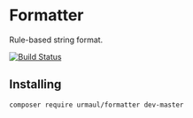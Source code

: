 # Formatter

Rule-based string format.

[![Build Status](https://travis-ci.org/urmaul/url.svg)](https://travis-ci.org/urmaul/formatter)

## Installing

``
composer require urmaul/formatter dev-master
``
